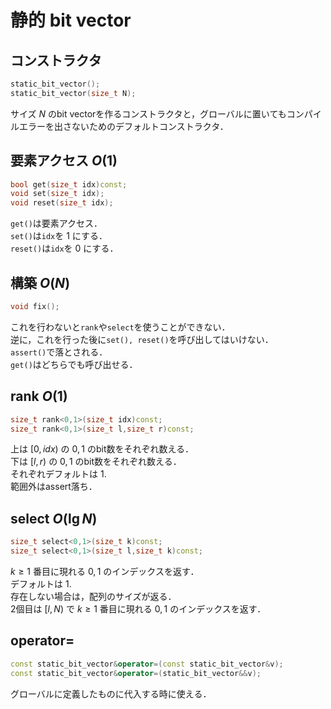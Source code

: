 # 静的 bit vector
## コンストラクタ
```C++
static_bit_vector();
static_bit_vector(size_t N);
```
サイズ $N$ のbit vectorを作るコンストラクタと，グローバルに置いてもコンパイルエラーを出さないためのデフォルトコンストラクタ．  

## 要素アクセス $O(1)$
```C++
bool get(size_t idx)const;
void set(size_t idx);
void reset(size_t idx);
```
`get()`は要素アクセス．  
`set()`は`idx`を $1$ にする．  
`reset()`は`idx`を $0$ にする．  

## 構築 $O(N)$
```C++
void fix();
```
これを行わないと`rank`や`select`を使うことができない．  
逆に，これを行った後に`set(), reset()`を呼び出してはいけない．  
`assert()`で落とされる．  
`get()`はどちらでも呼び出せる．

## rank $O(1)$
```C++
size_t rank<0,1>(size_t idx)const;
size_t rank<0,1>(size_t l,size_t r)const;
```
上は $[0,idx)$ の $0,1$ のbit数をそれぞれ数える．  
下は $[l,r)$ の $0,1$ のbit数をそれぞれ数える．  
それぞれデフォルトは $1$.  
範囲外はassert落ち．

## select $O(\lg N)$
```C++
size_t select<0,1>(size_t k)const;
size_t select<0,1>(size_t l,size_t k)const;
```
$k\ge 1$ 番目に現れる $0,1$ のインデックスを返す．  
デフォルトは $1$.  
存在しない場合は，配列のサイズが返る．  
2個目は $[l,N)$ で $k \ge 1$ 番目に現れる $0,1$ のインデックスを返す．

## operator=
```C++
const static_bit_vector&operator=(const static_bit_vector&v);
const static_bit_vector&operator=(static_bit_vector&&v);
```
グローバルに定義したものに代入する時に使える．